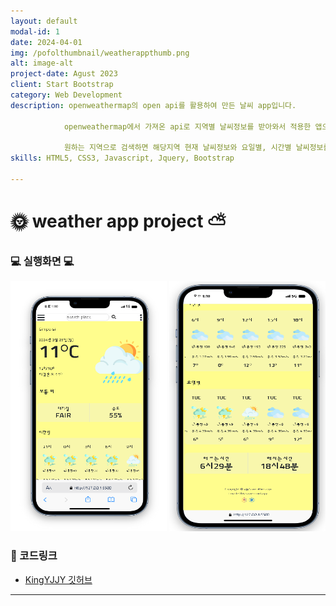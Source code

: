 ```yaml
---
layout: default
modal-id: 1
date: 2024-04-01
img: /pofolthumbnail/weatherappthumb.png
alt: image-alt
project-date: Agust 2023
client: Start Bootstrap
category: Web Development
description: openweathermap의 open api를 활용하여 만든 날씨 app입니다. 

            openweathermap에서 가져온 api로 지역별 날씨정보를 받아와서 적용한 앱으로, 모바일용으로 만들어졌기 때문에 손가락으로 옆으로 넘기기위해 slick을 사용했습니다.

            원하는 지역으로 검색하면 해당지역 현재 날씨정보와 요일별, 시간별 날씨정보를 얻을 수 있습니다. 
skills: HTML5, CSS3, Javascript, Jquery, Bootstrap

---
```



# 🌞 weather app project ⛅
<!-- ### 🌍language🌎
- HTML5
- css3
- javascript
- jquery
- bootstrap -->


### 💻 실행화면 💻
<img src="../img/project/weatherapp/1.png" width="250" height="400">  
<img src="../img/project/weatherapp/2.png" width="250" height="400"> 

### 📌 코드링크 
- [KingYJJY 깃허브](https://github.com/kingyjjy/weather-app "https:github.com/kingyjjy/weather-app")


---